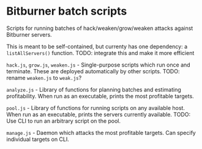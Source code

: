 # Bitburner batch scripts

Scripts for running batches of hack/weaken/grow/weaken attacks against Bitburner servers.

This is meant to be self-contained, but currenty has one dependency: a `listAllServers()` function.
TODO: integrate this and make it more efficient


`hack.js`, `grow.js`, `weaken.js` - Single-purpose scripts which run once and terminate. These are deployed automatically by other scripts.
TODO: rename `weaken.js` to `weak.js`?

`analyze.js` - Library of functions for planning batches and estimating profitability.
When run as an executable, prints the most profitable targets.

`pool.js` - Library of functions for running scripts on any available host.
When run as an executable, prints the servers currently available.
TODO: Use CLI to run an arbitrary script on the pool.

`manage.js` - Daemon which attacks the most profitable targets.
Can specify individual targets on CLI.
